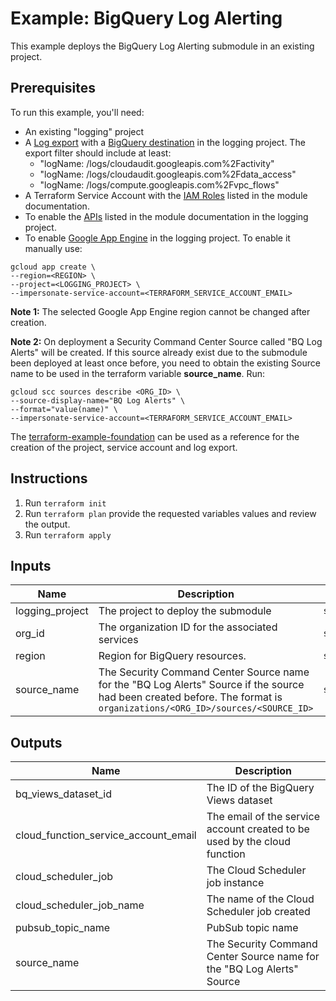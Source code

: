 # Example: BigQuery Log Alerting

This example deploys the BigQuery Log Alerting submodule in an existing project.

## Prerequisites

To run this example, you'll need:

- An existing "logging" project
- A [Log export](https://github.com/terraform-google-modules/terraform-google-log-export) with a [BigQuery destination](https://github.com/terraform-google-modules/terraform-google-log-export/tree/master/modules/bigquery) in the logging project. The export filter should include at least:
  - "logName: /logs/cloudaudit.googleapis.com%2Factivity"
  - "logName: /logs/cloudaudit.googleapis.com%2Fdata_access"
  - "logName: /logs/compute.googleapis.com%2Fvpc_flows"
- A Terraform Service Account with the [IAM Roles](../../../modules/bq-log-alerting/README.md) listed in the module documentation.
- To enable the [APIs](../../../modules/bq-log-alerting/README.md) listed in the module documentation in the logging project.
- To enable [Google App Engine](https://cloud.google.com/appengine) in the logging project.
To enable it manually use:

```shell
gcloud app create \
--region=<REGION> \
--project=<LOGGING_PROJECT> \
--impersonate-service-account=<TERRAFORM_SERVICE_ACCOUNT_EMAIL>
```

**Note 1:** The selected Google App Engine region cannot be changed after creation.

**Note 2:** On deployment a Security Command Center Source called "BQ Log Alerts" will be created. If this source already exist due to the submodule been deployed at least once before, you need to obtain the existing Source name to be used in the terraform variable **source_name**.
Run:

```shell
gcloud scc sources describe <ORG_ID> \
--source-display-name="BQ Log Alerts" \
--format="value(name)" \
--impersonate-service-account=<TERRAFORM_SERVICE_ACCOUNT_EMAIL>
```

The [terraform-example-foundation](https://github.com/terraform-google-modules/terraform-example-foundation) can be used as a reference for the creation of the project, service account and log export.

## Instructions

1. Run `terraform init`
1. Run `terraform plan` provide the requested variables values and review the output.
1. Run `terraform apply`

<!-- BEGINNING OF PRE-COMMIT-TERRAFORM DOCS HOOK -->
## Inputs

| Name | Description | Type | Default | Required |
|------|-------------|------|---------|:--------:|
| logging\_project | The project to deploy the submodule | `string` | n/a | yes |
| org\_id | The organization ID for the associated services | `string` | n/a | yes |
| region | Region for BigQuery resources. | `string` | n/a | yes |
| source\_name | The Security Command Center Source name for the "BQ Log Alerts" Source if the source had been created before. The format is `organizations/<ORG_ID>/sources/<SOURCE_ID>` | `string` | `""` | no |

## Outputs

| Name | Description |
|------|-------------|
| bq\_views\_dataset\_id | The ID of the BigQuery Views dataset |
| cloud\_function\_service\_account\_email | The email of the service account created to be used by the cloud function |
| cloud\_scheduler\_job | The Cloud Scheduler job instance |
| cloud\_scheduler\_job\_name | The name of the Cloud Scheduler job created |
| pubsub\_topic\_name | PubSub topic name |
| source\_name | The Security Command Center Source name for the "BQ Log Alerts" Source |

<!-- END OF PRE-COMMIT-TERRAFORM DOCS HOOK -->
